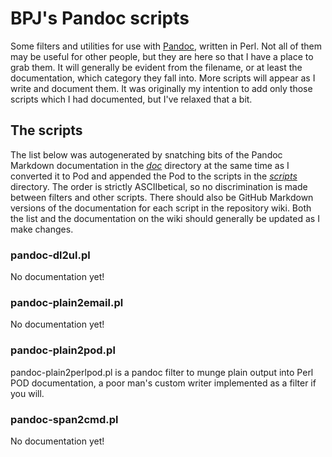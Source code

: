BPJ's Pandoc scripts
====================

Some filters and utilities for use with [Pandoc](https://github.com/jgm/pandoc), written in Perl. Not all of them may be useful for other people, but they are here so that I have a place to grab them. It will generally be evident from the filename, or at least the documentation, which category they fall into. More scripts will appear as I write and document them. It was originally my intention to add only those scripts which I had documented, but I've relaxed that a bit.

The scripts
-----------

The list below was autogenerated by snatching bits of the Pandoc Markdown documentation in the [*doc*](doc/) directory at the same time as I converted it to Pod and appended the Pod to the scripts in the [*scripts*](scripts/) directory. The order is strictly ASCIIbetical, so no discrimination is made between filters and other scripts. There should also be GitHub Markdown versions of the documentation for each script in the repository wiki. Both the list and the documentation on the wiki should generally be updated as I make changes.

### pandoc-dl2ul.pl

No documentation yet!

### pandoc-plain2email.pl

No documentation yet!

### pandoc-plain2pod.pl

pandoc-plain2perlpod.pl is a pandoc filter to munge plain output into Perl POD documentation, a poor man's custom writer implemented as a filter if you will.

### pandoc-span2cmd.pl

No documentation yet!


